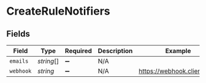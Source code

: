 # CreateRuleNotifiers


## Fields

| Field                      | Type                       | Required                   | Description                | Example                    |
| -------------------------- | -------------------------- | -------------------------- | -------------------------- | -------------------------- |
| `emails`                   | *string*[]                 | :heavy_minus_sign:         | N/A                        |                            |
| `webhook`                  | *string*                   | :heavy_minus_sign:         | N/A                        | https://webhook.client.com |